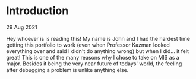 # Introduction

29 Aug 2021

Hey whoever is is reading this! My name is John and I had the hardest time getting this portfolio to 
work (even when Professor Kazman looked everything over and said I didn't do anything wrong) but when 
I did... it felt great! This is one of the many reasons why I chose to take on MIS as a major. Besides 
it being the very near future of todays' world, the feeling after debugging a problem is unlike anything 
else. 
